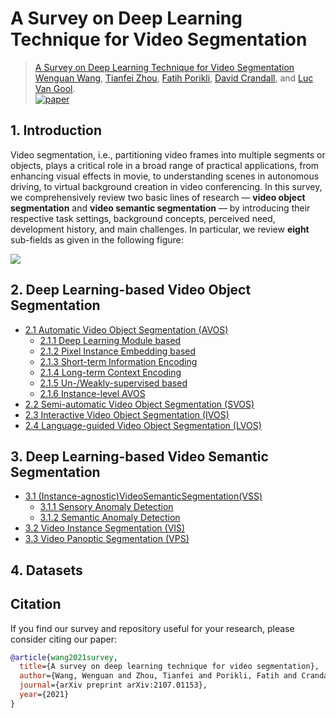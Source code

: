 # A Survey on Deep Learning Technique for Video Segmentation

> [A Survey on Deep Learning Technique for Video Segmentation](https://arxiv.org/abs/2107.01153) <br>
> [Wenguan Wang](https://sites.google.com/view/wenguanwang), [Tianfei Zhou](https://www.tfzhou.com/), [Fatih Porikli](http://www.porikli.com/), [David Crandall](https://homes.luddy.indiana.edu/djcran/), and [Luc Van Gool](https://scholar.google.com/citations?user=TwMib_QAAAAJ). <br>
> [![paper](https://img.shields.io/badge/Paper-arxiv-b31b1b)](https://arxiv.org/abs/2107.01153)

## 1. Introduction
Video segmentation, i.e., partitioning video frames into multiple segments or objects, plays a critical role in a broad range of practical applications, from enhancing visual effects in movie, to understanding scenes in autonomous driving, to virtual background creation in video conferencing. In this survey, we comprehensively review two basic lines of research — **video object segmentation** and **video semantic segmentation** — by introducing their respective task settings, background concepts, perceived need, development history, and main challenges. In particular, we review **eight** sub-fields as given in the following figure:

![](assets/overview.png)


## 2. Deep Learning-based Video Object Segmentation

- [2.1 Automatic Video Object Segmentation (AVOS)]()
  - [2.1.1 Deep Learning Module based]()
  - [2.1.2 Pixel Instance Embedding based]()
  - [2.1.3  Short-term Information Encoding]()
  - [2.1.4  Long-term Context Encoding]()
  - [2.1.5  Un-/Weakly-supervised based]()
  - [2.1.6  Instance-level AVOS]()
- [2.2 Semi-automatic Video Object Segmentation (SVOS)]()
- [2.3 Interactive Video Object Segmentation (IVOS)]()
- [2.4 Language-guided Video Object Segmentation (LVOS)]()

## 3. Deep Learning-based Video Semantic Segmentation
- [3.1 (Instance-agnostic)VideoSemanticSegmentation(VSS)]()
  - [3.1.1 Sensory Anomaly Detection]()
  - [3.1.2 Semantic Anomaly Detection]()
- [3.2 Video Instance Segmentation (VIS)]()
- [3.3 Video Panoptic Segmentation (VPS)]()

## 4. Datasets

## Citation

If you find our survey and repository useful for your research, please consider citing our paper:
```bibtex
@article{wang2021survey,
  title={A survey on deep learning technique for video segmentation},
  author={Wang, Wenguan and Zhou, Tianfei and Porikli, Fatih and Crandall, David and Van Gool, Luc},
  journal={arXiv preprint arXiv:2107.01153},
  year={2021}
}
```
